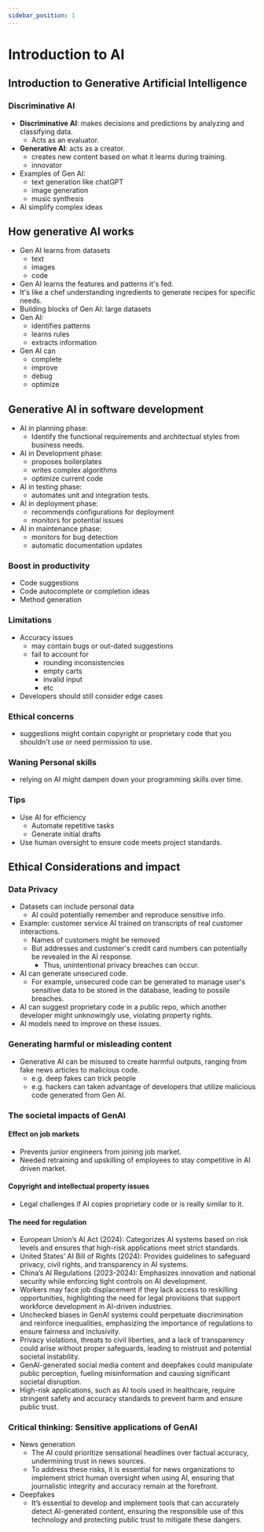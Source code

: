 ```yaml
---
sidebar_position: 1
---
```


# Introduction to AI

## Introduction to Generative Artificial Intelligence

### Discriminative AI

- **Discriminative AI**: makes decisions and predictions by analyzing and classifying data.
  - Acts as an evaluator.
- **Generative AI**: acts as a creator.
  - creates new content based on what it learns during training.
  - innovator
- Examples of Gen AI:
  - text generation like chatGPT
  - image generation
  - music synthesis
- AI simplify complex ideas

## How generative AI works

- Gen AI learns from datasets
  - text
  - images
  - code
- Gen AI learns the features and patterns it's fed.
- It's like a chef understanding ingredients to generate recipes for specific needs.
- Building blocks of Gen AI: large datasets
- Gen AI:
  - identifies patterns
  - learns rules
  - extracts information
- Gen AI can
  - complete
  - improve
  - debug
  - optimize

## Generative AI in software development

- AI in planning phase:
  - Identify the functional requirements and architectual styles from business needs.
- AI in Development phase:
  - proposes boilerplates
  - writes complex algorithms
  - optimize current code
- AI in testing phase:
  - automates unit and integration tests.
- AI in deployment phase:
  - recommends configurations for deployment
  - monitors for potential issues
- AI in maintenance phase:
  - monitors for bug detection
  - automatic documentation updates

### Boost in productivity

- Code suggestions
- Code autocomplete or completion ideas
- Method generation

### Limitations

- Accuracy issues
  - may contain bugs or out-dated suggestions
  - fail to account for
    - rounding inconsistencies
    - empty carts
    - invalid input
    - etc
- Developers should still consider edge cases

### Ethical concerns

- suggestions might contain copyright or proprietary code that you shouldn't use or need permission to use.

### Waning Personal skills

- relying on AI might dampen down your programming skills over time.

### Tips

- Use AI for efficiency
  - Automate repetitive tasks
  - Generate initial drafts
- Use human oversight to ensure code meets project standards.

## Ethical Considerations and impact

### Data Privacy

- Datasets can include personal data
  - AI could potentially remember and reproduce sensitive info.
- Example: customer service AI trained on transcripts of real customer interactions.
  - Names of customers might be removed
  - But addresses and customer's credit card numbers can potentially be revealed in the AI response.
    - Thus, unintentional privacy breaches can occur.
- AI can generate unsecured code.
  - For example, unsecured code can be generated to manage user's sensitive data to be stored in the database, leading to possile breaches.
- AI can suggest proprietary code in a public repo, which another developer might unknowingly use, violating property rights.
- AI models need to improve on these issues.

### Generating harmful or misleading content

- Generative AI can be misused to create harmful outputs, ranging from fake news articles to malicious code.
  - e.g. deep fakes can trick people
  - e.g. hackers can taken advantage of developers that utilize malicious code generated from Gen AI.

### The societal impacts of GenAI

#### Effect on job markets

- Prevents junior engineers from joining job market.
- Needed retraining and upskilling of employees to stay competitive in AI driven market.

#### Copyright and intellectual property issues

- Legal challenges if AI copies proprietary code or is really similar to it.

#### The need for regulation

- European Union’s AI Act (2024): Categorizes AI systems based on risk levels and ensures that high-risk applications meet strict standards.
- United States’ AI Bill of Rights (2024): Provides guidelines to safeguard privacy, civil rights, and transparency in AI systems.
- China’s AI Regulations (2023-2024): Emphasizes innovation and national security while enforcing tight controls on AI development.
- Workers may face job displacement if they lack access to reskilling opportunities, highlighting the need for legal provisions that support workforce development in AI-driven industries.
- Unchecked biases in GenAI systems could perpetuate discrimination and reinforce inequalities, emphasizing the importance of regulations to ensure fairness and inclusivity.
- Privacy violations, threats to civil liberties, and a lack of transparency could arise without proper safeguards, leading to mistrust and potential societal instability.
- GenAI-generated social media content and deepfakes could manipulate public perception, fueling misinformation and causing significant societal disruption.
- High-risk applications, such as AI tools used in healthcare, require stringent safety and accuracy standards to prevent harm and ensure public trust.

### Critical thinking: Sensitive applications of GenAI

- News generation
  - The AI could prioritize sensational headlines over factual accuracy, undermining trust in news sources.
  - To address these risks, it is essential for news organizations to implement strict human oversight when using AI, ensuring that journalistic integrity and accuracy remain at the forefront.
- Deepfakes
  - It’s essential to develop and implement tools that can accurately detect AI-generated content, ensuring the responsible use of this technology and protecting public trust to mitigate these dangers.
